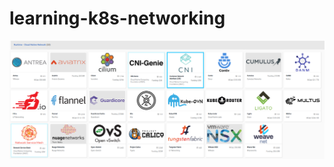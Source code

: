 # learning-k8s-networking

        

 ![alt text](./cncf-k8s-networking.png "kubernetes networking")